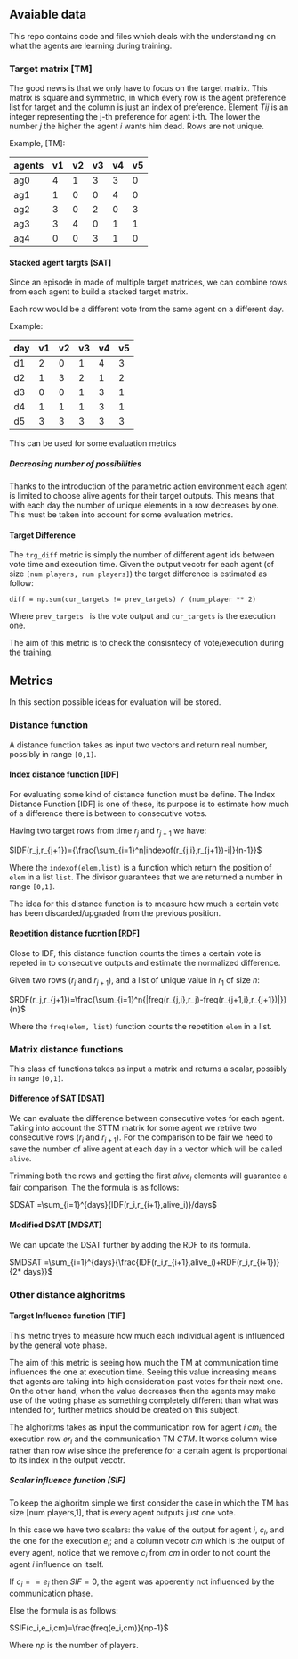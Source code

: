 
## Avaiable data
This repo contains code and files which deals with the understanding on what the agents are learning during training.

### Target matrix [TM]
The good news is that we only have to focus on the target matrix. 
This matrix is square and symmetric, in which every row is the agent preference list for target and the column is just an index of preference.
Element _Tij_ is an integer representing the j-th preference for agent i-th. The lower the number _j_ the higher the agent _i_ wants him dead.
Rows are not unique.

Example, [TM]:

| agents	| v1 	| v2 	| v3 	| v4 |	 v5|
|-----	|---	|---	|---	|---	|---	|
| ag0 	| 4 	| 1 	| 3 	| 3 	| 0 	|
| ag1 	| 1 	| 0 	| 0 	| 4 	| 0 	|
| ag2 	| 3 	| 0 	| 2 	| 0 	| 3 	|
| ag3 	| 3 	| 4 	| 0 	| 1 	| 1 	|
| ag4 	| 0 	| 0 	| 3 	| 1 	| 0 	|




#### Stacked agent targts [SAT]
Since an episode in made of multiple target matrices, we can combine rows from each agent to build a stacked target matrix.

Each row would be a different vote from the same agent on a different day.

Example:


| day	| v1 	| v2 	| v3 	| v4 |	 v5|
|-----	|---	|---	|---	|---	|---	|
| d1 	| 2 	| 0 	| 1 	| 4 	| 3 	|
| d2 	| 1 	| 3 	| 2 	| 1 	| 2 	|
| d3 	| 0 	| 0 	| 1 	| 3 	| 1 	|
| d4 	| 1 	| 1 	| 1 	| 3 	| 1 	|
| d5 	| 3 	| 3 	| 3 	| 3 	| 3 	|



This can be used for some evaluation metrics

##### Decreasing number of possibilities
Thanks to the introduction of the parametric action environment each agent is limited to choose alive agents for their target outputs. This means that with each day the number of unique elements in a row decreases by one.
This must be taken into account for some evaluation metrics.





#### Target Difference

The `trg_diff` metric is simply the number of different agent ids between vote time and execution time. Given the output vecotr for each agent (of size `[num players, num players]`) the target difference is estimated as follow:

    diff = np.sum(cur_targets != prev_targets) / (num_player ** 2)

Where `prev_targets ` is the vote output and `cur_targets` is the execution one.

The aim of this metric is to check the consisntecy of vote/execution during the training.







## Metrics

In this section possible ideas for evaluation will be stored.


### Distance function
A distance function takes as input two vectors and return real number, possibly in range `[0,1]`.

#### Index distance function [IDF]
For evaluating some kind of distance function must be define. The Index Distance Function [IDF] is one of these, its purpose is to estimate how much of a difference there is between to consecutive votes. 

Having two target rows from time $r_j$  and $r_{j+1}$ we have:

$IDF(r_j,r_{j+1})={\frac{\sum_{i=1}^n|indexof(r_{j,i},r_{j+1})-i|}{n-1}}$

Where the `indexof(elem,list)` is a function which return the position of `elem` in a list `list`.
The divisor guarantees that we are returned a number in range `[0,1]`.

The idea for this distance function is to measure how much a certain vote has been discarded/upgraded from the previous position.

#### Repetition distance fucntion [RDF]
Close to IDF, this distance function counts the times a certain vote is repeted in to consecutive outputs and estimate the normalized difference. 

Given two rows ($r_j$ and $r_{j+1}$), and a list of unique value in $r_1$ of size $n$:

$RDF(r_j,r_{j+1})=\frac{\sum_{i=1}^n{|freq(r_{j,i},r_j)-freq(r_{j+1,i},r_{j+1})|}}{n}$

Where the `freq(elem, list)` function counts the repetition `elem` in a list.

### Matrix distance functions 
This class of functions takes as input a matrix and returns a scalar, possibly in range `[0,1]`.


#### Difference of SAT [DSAT]
We can evaluate the difference between consecutive votes for each agent. Taking into account the STTM matrix for some agent we retrive two consecutive rows ($r_i$ and $r_{i+1}$). For the comparison to be fair we need to save the number of alive agent at each day in a vector which will be called `alive`. 

Trimming both the rows and getting the first $alive_i$ elements will guarantee a fair comparison. The the formula is as follows:

$DSAT =\sum_{i=1}^{days}{IDF(r_i,r_{i+1},alive_i)}/days$

#### Modified DSAT [MDSAT]
We can update the DSAT further by adding the RDF to its formula.

$MDSAT =\sum_{i=1}^{days}{\frac{IDF(r_i,r_{i+1},alive_i)+RDF(r_i,r_{i+1})}{2* days}}$


### Other distance alghoritms 


#### Target Influence function [TIF]

This metric tryes to measure how much each individual agent is influenced by the general vote phase.

The aim of this metric is seeing how much the TM at communication time  influences the one at execution time. Seeing this value increasing means that agents are taking into high consideration past votes for their next one. 
On the other hand, when the value decreases then the agents may make use of the voting phase as something completely different than what was intended for, further metrics should be created on this subject.

The alghoritms takes as input the communication row for agent _i_ $cm_i$, the execution row $er_i$ and the communication TM $CTM$.
It works column wise rather than row wise since the preference for a certain agent is proportional to its index in the output vecotr.

##### Scalar influence function [SIF]
To keep the alghoritm simple we first consider the case in which the TM has size [num players,1], that is every agent outputs just one vote.

In this case we have two scalars: the value of the output for agent _i_, $c_i$, and the one for the execution $e_i$; and a column vecotr $cm$ which is the output of every agent, notice that we remove $c_i$ from $cm$ in order to not count the agent _i_ influence on itself.

If $c_i == e_i$ then $SIF=0$, the agent was apperently not influenced by the communication phase.

Else the formula is as follows:

$SIF(c_i,e_i,cm)=\frac{freq(e_i,cm)}{np-1}$

Where $np$ is the number of players.

